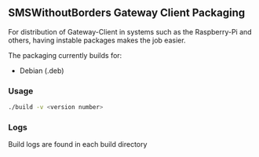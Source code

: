 ## SMSWithoutBorders Gateway Client Packaging
For distribution of Gateway-Client in systems such as the Raspberry-Pi and others, having instable packages makes the job easier.

The packaging currently builds for:
- Debian (.deb)

### Usage

```bash
./build -v <version number>
```

### Logs

Build logs are found in each build directory

